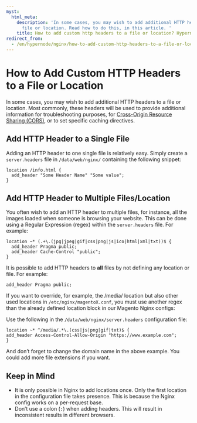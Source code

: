 ```yaml
---
myst:
  html_meta:
    description: 'In some cases, you may wish to add additional HTTP headers to a
      file or location. Read how to do this, in this article. '
    title: How to add custom http headers to a file or location? Hypernode
redirect_from:
  - /en/hypernode/nginx/how-to-add-custom-http-headers-to-a-file-or-location/
---
```


<!-- source: https://support.hypernode.com/en/hypernode/nginx/how-to-add-custom-http-headers-to-a-file-or-location/ -->

# How to Add Custom HTTP Headers to a File or Location

In some cases, you may wish to add additional HTTP headers to a file or location. Most commonly, these headers will be used to provide additional information for troubleshooting purposes, for [Cross-Origin Resource Sharing (CORS)](https://developer.mozilla.org/en-US/docs/Web/HTTP/CORS), or to set specific caching directives.

## Add HTTP Header to a Single File

Adding an HTTP header to one single file is relatively easy. Simply create a `server.headers` file in `/data/web/nginx/` containing the following snippet:

```nginx
location /info.html {
  add_header "Some Header Name" "Some value";
}

```

## Add HTTP Header to Multiple Files/Location

You often wish to add an HTTP header to multiple files, for instance, all the images loaded when someone is browsing your website. This can be done using a Regular Expression (regex) within the `server.headers` file. For example:

```nginx
location ~* (.+\.(jpg|jpeg|gif|css|png|js|ico|html|xml|txt))$ {
  add_header Pragma public;
  add_header Cache-Control "public";
}

```

It is possible to add HTTP headers to **all** files by not defining any location or file. For example:

```nginx
add_header Pragma public;

```

If you want to override, for example, the /media/ location but also other used locations in `/etc/nginx/magentoX.conf`, you must use another regex than the already defined location block in our Magento Nginx configs:

Use the following in the `/data/web/nginx/server.headers` configuration file:

```nginx
location ~* ^/media/.*\.(css|js|png|gif|txt)$ {
add_header Access-Control-Allow-Origin "https://www.example.com";
}
```

And don’t forget to change the domain name in the above example. You could add more file extensions if you want.

## Keep in Mind

- It is only possible in Nginx to add locations once. Only the first location in the configuration file takes presence. This is because the Nginx config works on a per-request base.
- Don’t use a colon (`:`) when adding headers. This will result in inconsistent results in different browsers.

